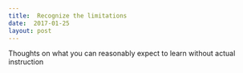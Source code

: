 ```yaml
---
title:  Recognize the limitations
date:  2017-01-25
layout: post
---
```


Thoughts on what you can reasonably expect to learn without actual instruction
